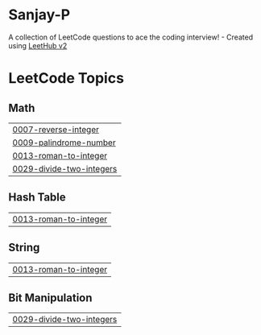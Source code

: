 # Sanjay-P
A collection of LeetCode questions to ace the coding interview! - Created using [LeetHub v2](https://github.com/arunbhardwaj/LeetHub-2.0)

<!---LeetCode Topics Start-->
# LeetCode Topics
## Math
|  |
| ------- |
| [0007-reverse-integer](https://github.com/ogsanjay/Sanjay-P/tree/master/0007-reverse-integer) |
| [0009-palindrome-number](https://github.com/ogsanjay/Sanjay-P/tree/master/0009-palindrome-number) |
| [0013-roman-to-integer](https://github.com/ogsanjay/Sanjay-P/tree/master/0013-roman-to-integer) |
| [0029-divide-two-integers](https://github.com/ogsanjay/Sanjay-P/tree/master/0029-divide-two-integers) |
## Hash Table
|  |
| ------- |
| [0013-roman-to-integer](https://github.com/ogsanjay/Sanjay-P/tree/master/0013-roman-to-integer) |
## String
|  |
| ------- |
| [0013-roman-to-integer](https://github.com/ogsanjay/Sanjay-P/tree/master/0013-roman-to-integer) |
## Bit Manipulation
|  |
| ------- |
| [0029-divide-two-integers](https://github.com/ogsanjay/Sanjay-P/tree/master/0029-divide-two-integers) |
<!---LeetCode Topics End-->